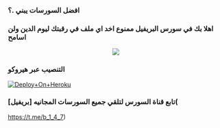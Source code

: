 ### افضل السورسات يبني .؟

### اهلا بك في سورس البريفيل ممنوع اخد اي ملف في رقبتك ليوم الدين ولن اسامح

<p align="center"><a href="https://t.me/c_3_517"><img src="https://telegra.ph/ElBReVel-06-08"></a></p>


### التنصيب عبر هيروكو

[![Deploy+On+Heroku](https://www.herokucdn.com/deploy/button.svg)](https://heroku.com/deploy?template=https://github.com/Elbrevl/alimui)




### تابع قناة السورس لتلقي جميع السورسات المجانيه [بريفيل](
https://t.me/b_1_4_7)




